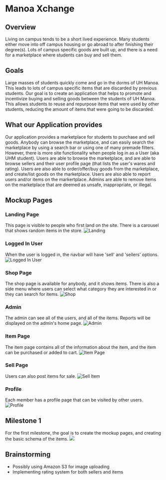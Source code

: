 # Manoa Xchange
## Overview

Living on campus tends to be a short lived experience. Many students either move into off campus housing or go abroad to after finishing their degree(s). Lots of campus specific goods are built up, and there is a need for a marketplace where students can buy and sell them.

## Goals

Large masses of students quickly come and go in the dorms of UH Manoa. This leads to lots of campus specific items that are discarded by previous students. Our goal is to create an application that helps to promote and incentivize buying and selling goods between the students of UH Manoa. This allows students to reuse and repurpose items that were used by other students, reducing the amount of items that were going to be discarded. 

## What our Application provides

Our application provides a marketplace for students to purchase and sell goods. Anybody can browse the marketplace, and can easily search the marketplace by using a search bar or using one of many premade filters. However, there is more site functionality when people log in as a User (aka UHM student). Users are able to browse the marketplace, and are able to browse sellers and their user profile page (that lists the user's wares and rating). Users are also able to order/offer/buy goods from the marketplace, and create/list goods on the marketplace. Users are also able to report users and/or items on the markertplace. Admins are able to remove items on the marketplace that are deemed as unsafe, inappropriate, or illegal.

## Mockup Pages

### Landing Page
This page is visible to people who first land on the site. There is a carousel that shows random items in the store.
![Landing](images/landing.png)
### Logged In User
When the user is logged in, the navbar will have 'sell' and 'sellers' options.
![Logged In User](images/logged-in-user.png)
### Shop Page
The shop page is available for anybody, and it shows items. There is also a side menu where users can select what category they are interested in or they can search for items.
![Shop](images/shop.png)
### Admin
The admin can see all of the users, and all of the items. Reports will be displayed on the admin's home page.
![Admin](images/admin.png)
### Item Page
The item page contains all of the information about the item, and the item can be purchased or added to cart.
![Item Page](images/item_page.png)
### Sell Page
Users can also post items for sale.
![Sell Item](images/sell_page.png)
### Profile
Each member has a profile page that can be visited by other users.
![Profile](images/user_profile.png)

## Milestone 1
For the first milestone, the goal is to create the mockup pages, and creating the basic schema of the items.
![](images/milestone1-11092022.png)

## Brainstorming
- Possibly using Amazon S3 for image uploading
- Implementing rating system for both sellers and items
